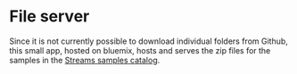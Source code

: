 # File server
Since it is not currently possible to download individual folders from Github, this small app, hosted on bluemix,
hosts and serves the zip files for the samples in the [Streams samples catalog](https://ibmstreams.github.io/samples).
